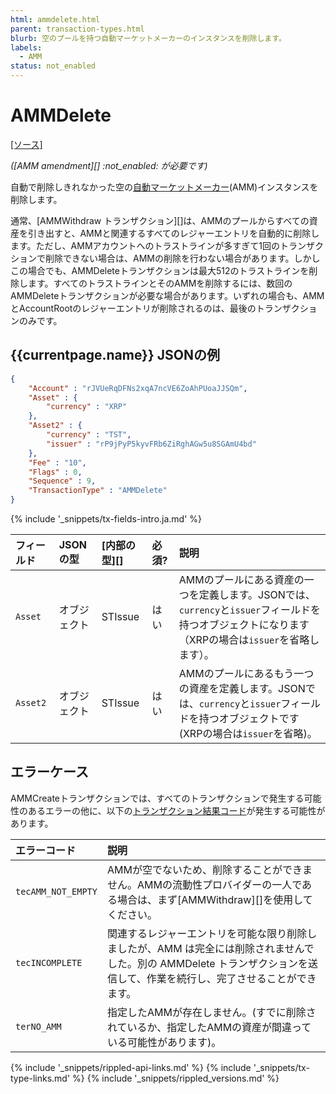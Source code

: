 ```yaml
---
html: ammdelete.html
parent: transaction-types.html
blurb: 空のプールを持つ自動マーケットメーカーのインスタンスを削除します。
labels:
  - AMM
status: not_enabled
---
```

# AMMDelete
[[ソース]](https://github.com/XRPLF/rippled/blob/develop/src/ripple/app/tx/impl/AMMDelete.cpp "Source")

_([AMM amendment][] :not_enabled: が必要です)_

自動で削除しきれなかった空の[自動マーケットメーカー](automated-market-makers.html)(AMM)インスタンスを削除します。

通常、[AMMWithdraw トランザクション][]は、AMMのプールからすべての資産を引き出すと、AMMと関連するすべてのレジャーエントリを自動的に削除します。ただし、AMMアカウントへのトラストラインが多すぎて1回のトランザクションで削除できない場合は、AMMの削除を行わない場合があります。しかしこの場合でも、AMMDeleteトランザクションは最大512のトラストラインを削除します。すべてのトラストラインとそのAMMを削除するには、数回のAMMDeleteトランザクションが必要な場合があります。いずれの場合も、AMMとAccountRootのレジャーエントリが削除されるのは、最後のトランザクションのみです。


## {{currentpage.name}} JSONの例

```json
{
    "Account" : "rJVUeRqDFNs2xqA7ncVE6ZoAhPUoaJJSQm",
    "Asset" : {
        "currency" : "XRP"
    },
    "Asset2" : {
        "currency" : "TST",
        "issuer" : "rP9jPyP5kyvFRb6ZiRghAGw5u8SGAmU4bd"
    },
    "Fee" : "10",
    "Flags" : 0,
    "Sequence" : 9,
    "TransactionType" : "AMMDelete"
}
```

{% include '_snippets/tx-fields-intro.ja.md' %}

| フィールド | JSONの型   | [内部の型][] | 必須? | 説明 |
|:---------|:-----------|:-----------|:------|:----|
| `Asset`  | オブジェクト | STIssue    | はい   | AMMのプールにある資産の一つを定義します。JSONでは、`currency`と`issuer`フィールドを持つオブジェクトになります（XRPの場合は`issuer`を省略します）。 |
| `Asset2` | オブジェクト | STIssue    | はい   | AMMのプールにあるもう一つの資産を定義します。JSONでは、`currency`と`issuer`フィールドを持つオブジェクトです(XRPの場合は`issuer`を省略)。 |


## エラーケース

AMMCreateトランザクションでは、すべてのトランザクションで発生する可能性のあるエラーの他に、以下の[トランザクション結果コード](transaction-results.html)が発生する可能性があります。

| エラーコード               | 説明                                          |
|:--------------------|:---------------------------------------------|
| `tecAMM_NOT_EMPTY`  | AMMが空でないため、削除することができません。AMMの流動性プロバイダーの一人である場合は、まず[AMMWithdraw][]を使用してください。 |
| `tecINCOMPLETE`     | 関連するレジャーエントリを可能な限り削除しましたが、AMM は完全には削除されませんでした。別の AMMDelete トランザクションを送信して、作業を続行し、完了させることができます。 |
| `terNO_AMM`         | 指定したAMMが存在しません。(すでに削除されているか、指定したAMMの資産が間違っている可能性があります)。|

<!--{# common link defs #}-->
{% include '_snippets/rippled-api-links.md' %}
{% include '_snippets/tx-type-links.md' %}
{% include '_snippets/rippled_versions.md' %}

